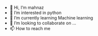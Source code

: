 - 👋 Hi, I’m mahnaz
- 👀 I’m interested in python
- 🌱 I’m currently learning Machine learning
- 💞️ I’m looking to collaborate on ...
- 📫 How to reach me 

<!---
mahnaz-moha/mahnaz-moha is a ✨ special ✨ repository because its `README.md` (this file) appears on your GitHub profile.
You can click the Preview link to take a look at your changes.
--->
